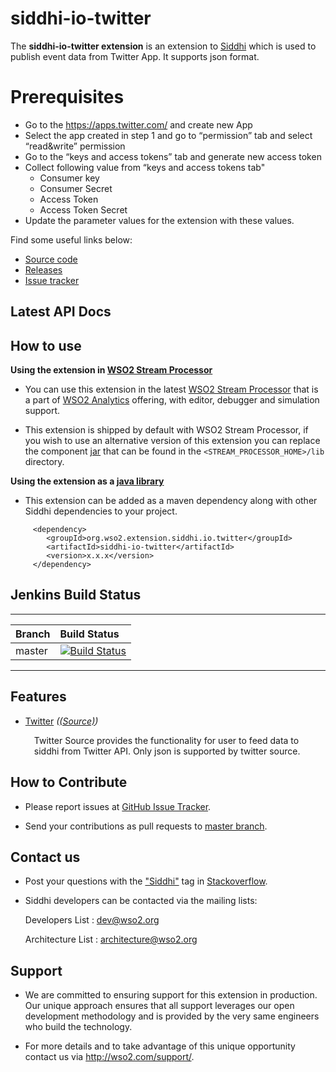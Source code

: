 ﻿siddhi-io-twitter
======================================

The **siddhi-io-twitter extension** is an extension to <a target="_blank" href="https://wso2.github.io/siddhi">Siddhi</a> which is used to publish event data from Twitter App. It supports json format.

**Prerequisites</a>**
======================================
* Go to the https://apps.twitter.com/ and create new App
* Select the app created in step 1 and go to “permission” tab and select “read&write” permission
* Go to the “keys and access tokens” tab and generate new access token
* Collect following value from “keys and access tokens tab"
  * Consumer key
  * Consumer Secret
  * Access Token
  * Access Token Secret
* Update the parameter values for the extension with these values.

Find some useful links below:

* <a target="_blank" href="https://github.com/wso2-extensions/siddhi-io-twitter">Source code</a>
* <a target="_blank" href="https://github.com/wso2-extensions/siddhi-io-twitter/releases">Releases</a>
* <a target="_blank" href="https://github.com/wso2-extensions/siddhi-io-twitter/issues">Issue tracker</a>

## Latest API Docs


## How to use

**Using the extension in <a target="_blank" href="https://github.com/wso2/product-sp">WSO2 Stream Processor</a>**

* You can use this extension in the latest <a target="_blank" href="https://github.com/wso2/product-sp/releases">WSO2 Stream Processor</a> that is a part of <a target="_blank" href="http://wso2.com/analytics?utm_source=gitanalytics&utm_campaign=gitanalytics_Jul17">WSO2 Analytics</a> offering, with editor, debugger and simulation support.

* This extension is shipped by default with WSO2 Stream Processor, if you wish to use an alternative version of this extension you can replace the component <a target="_blank" href="https://github
.com/wso2-extensions/siddhi-io-twitter/releases">jar</a> that can be found in the `<STREAM_PROCESSOR_HOME>/lib` directory.

**Using the extension as a <a target="_blank" href="https://wso2.github.io/siddhi/documentation/running-as-a-java-library">java library</a>**

* This extension can be added as a maven dependency along with other Siddhi dependencies to your project.

```
     <dependency>
        <groupId>org.wso2.extension.siddhi.io.twitter</groupId>
        <artifactId>siddhi-io-twitter</artifactId>
        <version>x.x.x</version>
     </dependency>
```

## Jenkins Build Status

---

|  Branch | Build Status |
| :------ |:------------ |
| master  | [![Build Status](https://wso2.org/jenkins/job/siddhi/job/siddhi-io-twitter/badge/icon)](https://wso2.org/jenkins/job/siddhi/job/siddhi-io-twitter/) |

---

## Features

* <a target="_blank" href="https://wso2-extensions.github.io/siddhi-io-twitter/api/1.0.6/#twitter-source">Twitter</a> *(<a target="_blank" href="https://wso2.github.io/siddhi/documentation/siddhi-4.0/#source">(Source)</a>)*<br><div style="padding-left: 1em;"><p>Twitter Source provides the functionality for user to feed data to siddhi from Twitter API. Only json is supported by twitter source.</p></div>

## How to Contribute

  * Please report issues at <a target="_blank" href="https://github.com/wso2-extensions/siddhi-io-twitter/issues">GitHub Issue Tracker</a>.

  * Send your contributions as pull requests to <a target="_blank" href="https://github
  .com/wso2-extensions/siddhi-io-twitter/tree/master">master branch</a>.

## Contact us

 * Post your questions with the <a target="_blank" href="http://stackoverflow.com/search?q=siddhi">"Siddhi"</a> tag in <a target="_blank" href="http://stackoverflow.com/search?q=siddhi">Stackoverflow</a>.

 * Siddhi developers can be contacted via the mailing lists:

    Developers List   : [dev@wso2.org](mailto:dev@wso2.org)

    Architecture List : [architecture@wso2.org](mailto:architecture@wso2.org)

## Support

* We are committed to ensuring support for this extension in production. Our unique approach ensures that all support leverages our open development methodology and is provided by the very same engineers who build the technology.

* For more details and to take advantage of this unique opportunity contact us via <a target="_blank" href="http://wso2.com/support?utm_source=gitanalytics&utm_campaign=gitanalytics_Jul17">http://wso2.com/support/</a>.

